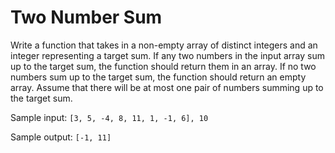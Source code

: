 # Two Number Sum

Write a function that takes in a non-empty array of distinct integers and an integer representing a target sum. If any two numbers in the input array sum up to the target sum, the function should return them in an array. If no two numbers sum up to the target sum, the function should return an empty array. Assume that there will be at most one pair of numbers summing up to the target sum.

Sample input: `[3, 5, -4, 8, 11, 1, -1, 6], 10`

Sample output: `[-1, 11]`
